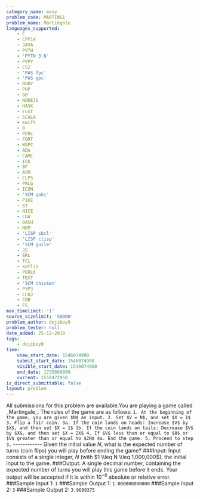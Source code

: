 ```yaml
---
category_name: easy
problem_code: MARTING1
problem_name: Martingale
languages_supported:
    - C
    - CPP14
    - JAVA
    - PYTH
    - 'PYTH 3.6'
    - PYPY
    - CS2
    - 'PAS fpc'
    - 'PAS gpc'
    - RUBY
    - PHP
    - GO
    - NODEJS
    - HASK
    - rust
    - SCALA
    - swift
    - D
    - PERL
    - FORT
    - WSPC
    - ADA
    - CAML
    - ICK
    - BF
    - ASM
    - CLPS
    - PRLG
    - ICON
    - 'SCM qobi'
    - PIKE
    - ST
    - NICE
    - LUA
    - BASH
    - NEM
    - 'LISP sbcl'
    - 'LISP clisp'
    - 'SCM guile'
    - JS
    - ERL
    - TCL
    - kotlin
    - PERL6
    - TEXT
    - 'SCM chicken'
    - PYP3
    - CLOJ
    - COB
    - FS
max_timelimit: '1'
source_sizelimit: '50000'
problem_author: dojiboy9
problem_tester: null
date_added: 25-12-2018
tags:
    - dojiboy9
time:
    view_start_date: 1546074900
    submit_start_date: 1546074900
    visible_start_date: 1546074900
    end_date: 1735669800
    current: 1559472950
is_direct_submittable: false
layout: problem
---
```

All submissions for this problem are available.You are playing a game called \_Martingale\_. The rules of the game are as follows: ``` 1. At the beginning of the game, you are given $N$ as input. 2. Set $V = N$, and set $X = 1$ 3. Flip a fair coin. 3a. If the coin lands on heads: Increase $V$ by $X$, and then set $X = 1$ 3b. If the coin lands on tails: Decrease $V$ by $X$, and then set $X = 2X$ 4. If $V$ less than or equal to $0$ or $V$ greater than or equal to $2N$ 4a. End the game. 5. Proceed to step 3. ``` ------------ Given the initial value $N$, what is the expected number of turns (coin flips) you will play before ending the game? ###Input: Input consists of a single integer, $N$ (with $1 \\leq N \\leq 1,000,000$), the initial input to the game. ###Output: A single decimal number, containing the expected number of turns you will play this game before it ends. Your output will be accepted if it is within $10^{-6}$ absolute or relative error. ###Sample Input 1: ``` 1 ``` ###Sample Output 1: ``` 1.000000000000 ``` ###Sample Input 2: ``` 3 ``` ###Sample Output 2: ``` 3.9609375 ```
